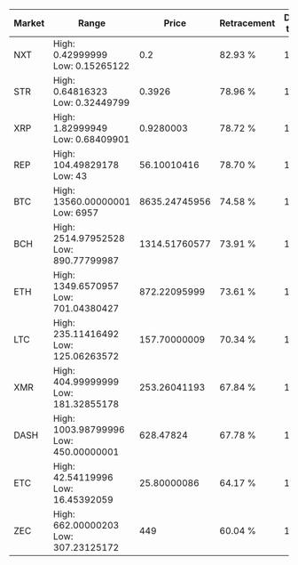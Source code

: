 | Market | Range | Price| Retracement | Doubles to 50% |
| --- | --- | --- | --- | --- |
| NXT | High: 0.42999999<br />Low: 0.15265122 | 0.2 | 82.93 % | 1.46 |
| STR | High: 0.64816323<br />Low: 0.32449799 | 0.3926 | 78.96 % | 1.24 |
| XRP | High: 1.82999949<br />Low: 0.68409901 | 0.9280003 | 78.72 % | 1.35 |
| REP | High: 104.49829178<br />Low: 43 | 56.10010416 | 78.70 % | 1.31 |
| BTC | High: 13560.00000001<br />Low: 6957 | 8635.24745956 | 74.58 % | 1.19 |
| BCH | High: 2514.97952528<br />Low: 890.77799987 | 1314.51760577 | 73.91 % | 1.30 |
| ETH | High: 1349.6570957<br />Low: 701.04380427 | 872.22095999 | 73.61 % | 1.18 |
| LTC | High: 235.11416492<br />Low: 125.06263572 | 157.70000009 | 70.34 % | 1.14 |
| XMR | High: 404.99999999<br />Low: 181.32855178 | 253.26041193 | 67.84 % | 1.16 |
| DASH | High: 1003.98799996<br />Low: 450.00000001 | 628.47824 | 67.78 % | 1.16 |
| ETC | High: 42.54119996<br />Low: 16.45392059 | 25.80000086 | 64.17 % | 1.14 |
| ZEC | High: 662.00000203<br />Low: 307.23125172 | 449 | 60.04 % | 1.08 |
